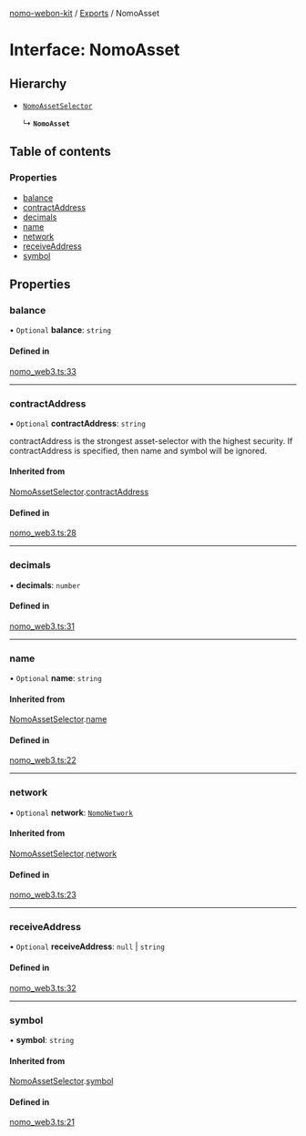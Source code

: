 [nomo-webon-kit](../README.md) / [Exports](../modules.md) / NomoAsset

# Interface: NomoAsset

## Hierarchy

- [`NomoAssetSelector`](NomoAssetSelector.md)

  ↳ **`NomoAsset`**

## Table of contents

### Properties

- [balance](NomoAsset.md#balance)
- [contractAddress](NomoAsset.md#contractaddress)
- [decimals](NomoAsset.md#decimals)
- [name](NomoAsset.md#name)
- [network](NomoAsset.md#network)
- [receiveAddress](NomoAsset.md#receiveaddress)
- [symbol](NomoAsset.md#symbol)

## Properties

### balance

• `Optional` **balance**: `string`

#### Defined in

[nomo_web3.ts:33](https://github.com/nomo-app/nomo-webon-kit/blob/820ae04/nomo-webon-kit/src/nomo_web3.ts#L33)

___

### contractAddress

• `Optional` **contractAddress**: `string`

contractAddress is the strongest asset-selector with the highest security.
If contractAddress is specified, then name and symbol will be ignored.

#### Inherited from

[NomoAssetSelector](NomoAssetSelector.md).[contractAddress](NomoAssetSelector.md#contractaddress)

#### Defined in

[nomo_web3.ts:28](https://github.com/nomo-app/nomo-webon-kit/blob/820ae04/nomo-webon-kit/src/nomo_web3.ts#L28)

___

### decimals

• **decimals**: `number`

#### Defined in

[nomo_web3.ts:31](https://github.com/nomo-app/nomo-webon-kit/blob/820ae04/nomo-webon-kit/src/nomo_web3.ts#L31)

___

### name

• `Optional` **name**: `string`

#### Inherited from

[NomoAssetSelector](NomoAssetSelector.md).[name](NomoAssetSelector.md#name)

#### Defined in

[nomo_web3.ts:22](https://github.com/nomo-app/nomo-webon-kit/blob/820ae04/nomo-webon-kit/src/nomo_web3.ts#L22)

___

### network

• `Optional` **network**: [`NomoNetwork`](../modules.md#nomonetwork)

#### Inherited from

[NomoAssetSelector](NomoAssetSelector.md).[network](NomoAssetSelector.md#network)

#### Defined in

[nomo_web3.ts:23](https://github.com/nomo-app/nomo-webon-kit/blob/820ae04/nomo-webon-kit/src/nomo_web3.ts#L23)

___

### receiveAddress

• `Optional` **receiveAddress**: ``null`` \| `string`

#### Defined in

[nomo_web3.ts:32](https://github.com/nomo-app/nomo-webon-kit/blob/820ae04/nomo-webon-kit/src/nomo_web3.ts#L32)

___

### symbol

• **symbol**: `string`

#### Inherited from

[NomoAssetSelector](NomoAssetSelector.md).[symbol](NomoAssetSelector.md#symbol)

#### Defined in

[nomo_web3.ts:21](https://github.com/nomo-app/nomo-webon-kit/blob/820ae04/nomo-webon-kit/src/nomo_web3.ts#L21)
